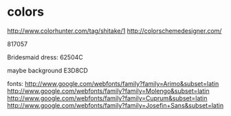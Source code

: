 colors
======
http://www.colorhunter.com/tag/shitake/1
http://colorschemedesigner.com/


817057

Bridesmaid dress:
62504C

maybe background
E3D8CD


fonts:
http://www.google.com/webfonts/family?family=Arimo&subset=latin
http://www.google.com/webfonts/family?family=Molengo&subset=latin
http://www.google.com/webfonts/family?family=Cuprum&subset=latin
http://www.google.com/webfonts/family?family=Josefin+Sans&subset=latin
